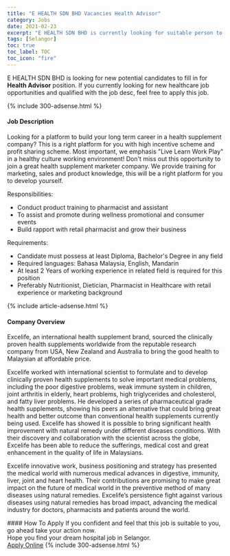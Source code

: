 ```yaml
---
title: "E HEALTH SDN BHD Vacancies Health Advisor" 
category: Jobs 
date: 2021-02-23 
excerpt: "E HEALTH SDN BHD is currently looking for suitable person to fill in the Health Advisor which positioned at Selangor" 
tags: [Selangor] 
toc: true 
toc_label: TOC 
toc_icon: "fire" 
--- 
```


<p>E HEALTH SDN BHD is looking for new potential candidates to fill in for <b>Health Advisor</b> position. If you currently looking for new healthcare job opportunities and qualified with the job desc, feel free to apply this job.
</p>{% include 300-adsense.html %} 
<div><div><h4>Job Description</h4></div><div><div><span><div><p>Looking for a platform to build your long term career in a health supplement company? This is a right platform for you with high incentive scheme and profit sharing scheme. Most important, we emphasis "Live Learn Work Play" in a healthy culture working environment! Don't miss out this opportunity to join a great health supplement marketer company. We provide training for marketing, sales and product knowledge, this will be a right platform for you to develop yourself.</p><p>Responsibilities:</p><ul><li>Conduct product training to pharmacist and assistant</li><li>To assist and promote during wellness promotional and consumer events</li><li>Build rapport with retail pharmacist and grow their business</li></ul><p>Requirements:</p><ul><li>Candidate must possess at least Diploma, Bachelor's Degree in any field</li><li>Required languages: Bahasa Malaysia, English, Mandarin</li><li>At least 2 Years of working experience in related field is required for this position</li><li>Preferably Nutritionist, Dietician, Pharmacist in Healthcare with retail experience or marketing background</li></ul></div></span></div></div></div> 
{% include article-adsense.html %} 
<div><div><h4>Company Overview</h4></div><div><div><span><div><p>Excelife, an international health supplement brand, sourced&#160;the clinically proven&#160;health supplements worldwide from the reputable research company from&#160;USA, New Zealand and&#160;Australia to bring the good health to Malaysian at affordable price.</p><p>Excelife worked with international scientist to formulate and to develop clinically proven health supplements to solve important medical problems, including the poor digestive problems, weak immune system in children, joint arthritis in elderly, heart problems, high triglycerides and cholesterol, and fatty liver problems. He developed a series of pharmaceutical grade health supplements, showing his peers an alternative that could bring great health and better outcome than conventional health supplements currently being used. Excelife has showed it is possible to bring significant health improvement with natural remedy under different diseases conditions. With their discovery and collaboration with the scientist across the globe, Excelife has been able to reduce the sufferings, medical cost and great enhancement in the quality of life in Malaysians.</p><p>Excelife innovative work, business positioning and strategy has presented the medical world with numerous medical advances in digestive, immunity, liver, joint and heart health. Their contributions are promising to make great impact on the future of medical world in the preventive method of many diseases using natural remedies. Excelife&#8217;s persistence fight against various diseases using natural remedies has broad impact, advancing the medical industry for doctors, pharmacists and patients around the world.</p></div></span></div></div></div> 
#### How To Apply 
If you confident and feel that this job is suitable to you, go ahead take your action now. <br/> 
Hope you find your dream hospital job in Selangor. <br/> 
<a href="https://www.jobstreet.com.my/en/job/health-advisor-4488090?jobId=jobstreet-my-job-4488090" class="btn btn--warning" target="_blank" rel="nofollow noopenner">Apply Online</a> 
{% include 300-adsense.html %} 